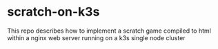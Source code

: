 # scratch-on-k3s
This repo describes how to implement a scratch game compiled to html within a nginx web server running on a k3s single node cluster
